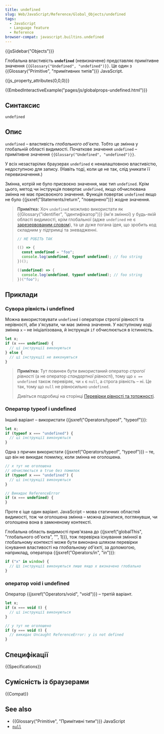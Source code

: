 ```yaml
---
title: undefined
slug: Web/JavaScript/Reference/Global_Objects/undefined
tags:
  - JavaScript
  - Language feature
  - Reference
browser-compat: javascript.builtins.undefined
---
```


{{jsSidebar("Objects")}}

Глобальна властивість **`undefined`** (невизначене) представляє примітивне значення `{{Glossary("Undefined", "undefined")}}`. Це один з {{Glossary("Primitive", "примітивних типів")}} JavaScript.

{{js_property_attributes(0,0,0)}}

{{EmbedInteractiveExample("pages/js/globalprops-undefined.html")}}

## Синтаксис

```js-nolint
undefined
```

## Опис

`undefined` – властивість _глобального об'єкта_. Тобто це змінна у глобальній області видимості. Початкове значення `undefined` – примітивне значення `{{Glossary("Undefined", "undefined")}}`.

У всіх незастарілих браузерах `undefined` є неналаштовною властивістю, недоступною для запису. (Навіть тоді, коли це не так, слід уникати її перевизначення.)

Змінна, котрій не було присвоєно значення, має тип `undefined`. Крім цього, метод чи інструкція повертає `undefined`, якщо обчислювана змінна не має присвоєного значення. Функція повертає `undefined` якщо не було {{jsxref("Statements/return", "повернено")}} жодне значення.

> **Примітка:** Хоч `undefined` можливо використати як {{Glossary("identifier", "ідентифікатор")}} (ім'я змінної) у будь-якій області видимості, крім глобальної (адже `undefined` не є [зарезервованим словом](/uk/docs/Web/JavaScript/Reference/Lexical_grammar#zarezervovani-slova)), та це дуже погана ідея, що зробить код складним у підтримці та зневадженні.
>
> ```js example-bad
> // НЕ РОБІТЬ ТАК
>
> (() => {
>   const undefined = "foo";
>   console.log(undefined, typeof undefined); // foo string
> })();
>
> ((undefined) => {
>   console.log(undefined, typeof undefined); // foo string
> })("foo");
> ```

## Приклади

### Сувора рівність і undefined

Можна використовувати `undefined` і оператори строгої рівності та нерівності, аби з'ясувати, чи має змінна значення. У наступному коді змінна `x` – не ініціалізована, й інструкція `if` обчислюється в істинність.

```js
let x;
if (x === undefined) {
  // ці інструкції виконуються
} else {
  // ці інструкції не виконуються
}
```

> **Примітка:** Тут повинен бути використаний оператор _строгої рівності_ (а не оператор _стандартної рівності_), тому що `x == undefined` також перевіряє, чи `x` є `null`, а строга рівність – ні. Це так, тому що `null` не рівносильно `undefined`.
>
> Дивіться подробиці на сторінці [Перевірки рівності та тотожності](/uk/docs/Web/JavaScript/Equality_comparisons_and_sameness).

### Оператор typeof і undefined

Інший варіант – використати {{jsxref("Operators/typeof", "typeof")}}:

```js
let x;
if (typeof x === "undefined") {
  // ці інструкції виконуються
}
```

Одна з причин використати {{jsxref("Operators/typeof", "typeof")}} – те, що він не викидає помилку, коли змінна не оголошена.

```js
// x тут не оголошена
// обчислюється в true без помилок
if (typeof x === "undefined") {
  // ці інструкції виконуються
}

// Викидає ReferenceError
if (x === undefined) {
}
```

Проте є іще один варіант. JavaScript – мова статичних областей видимості, тож чи оголошена змінна – можна дізнатися, поглянувши, чи оголошена вона в замкненому контексті.

Глобальна область видимості прив'язана до {{jsxref("globalThis", "глобального об'єкта", "", 1)}}, тож перевірка існування змінної в глобальному контексті може бути виконана шляхом перевірки існування властивості на _глобальному об'єкті_, за допомогою, наприклад, оператора {{jsxref("Operators/in", "in")}}:

```js
if ("x" in window) {
  // Ці інструкції виконуються лише якщо x визначено глобально
}
```

### оператор void і undefined

Оператор {{jsxref("Operators/void", "void")}} – третій варіант.

```js
let x;
if (x === void 0) {
  // ці інструкції виконуються
}

// y тут не оголошено
if (y === void 0) {
  // викидає Uncaught ReferenceError: y is not defined
}
```

## Специфікації

{{Specifications}}

## Сумісність із браузерами

{{Compat}}

## See also

- {{Glossary("Primitive", "Примітивні типи")}} JavaScript
- [`null`](/uk/docs/Web/JavaScript/Reference/Operators/null)
